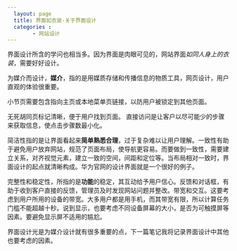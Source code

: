 ```yaml
---
  layout: page
  title: 界面如衣装-关于界面设计
  categories :
        - 网站设计
---
```


界面设计所含的学问也相当多。因为界面是肉眼可见的，网站界面*如同人身上的衣装*，需要好好设计。

为媒介而设计，**媒介**，指的是用媒质存储和传播信息的物质工具，网页设计，用户直观的体验很重要。

小节页需要包含指向主页或本地菜单页链接，以防用户被锁定到其他页面。

无死胡同页标记清晰，便于用户找到页面。
直接访问是让客户以尽可能少的步骤来获取信息，使点击步骤数最小化。

简洁性指的是让界面看起来**简单熟悉合理**，过于复杂难以让用户理解。一致性有助于避免用户放弃网站，规范了页面布局，使导航更容易。而要做到一致性，需要建立关系，对齐视觉元素，建立一致的空间，间距和定位等。当布局相对一致时，界面设计的起点就清晰构成。华为官网的设计界面就是一个很好的例子。

完整性和稳定性，所指的是**功能**的稳定，其互动给予用户信心。反馈和对话框，有助于收到客户直接的反馈，管理员及时发现网站问题并整改。带宽和交互。这要考虑到用户所用的设备的带宽。大多用户都是用手机，而其带宽有限，所以计算任务门槛不能超越十秒。说到显示，也要考虑不同设备屏幕的大小，是否为可触摸屏等因素。要避免显示屏不适用的尴尬。

界面设计光是为媒介设计就有很多重要的点，下一篇笔记我将记录界面设计中其他也要考虑的因素。
